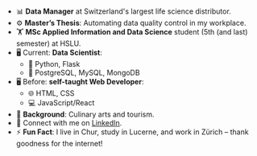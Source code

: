 - 📊 **Data Manager** at Switzerland's largest life science distributor.
- ⚙️ **Master’s Thesis**: Automating data quality control in my workplace.
- 🏋️ **MSc Applied Information and Data Science** student (5th (and last) semester) at HSLU.
- 🖥️ Current:  **Data Scientist**:
  - 🐍 Python, Flask
  - 💾 PostgreSQL, MySQL, MongoDB
- 🖥️ Before: **self-taught Web Developer**:
  - 🌐 HTML, CSS
  - 💻 JavaScript/React
- 🍳 **Background**: Culinary arts and tourism.
- 📧 Connect with me on [LinkedIn](https://www.linkedin.com/in/jaronimas-snipas/).
- ⚡ **Fun Fact**: I live in Chur, study in Lucerne, and work in Zürich – thank goodness for the internet!
